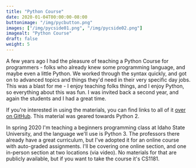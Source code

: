 ```yaml
---
title: "Python Course"
date: 2020-01-04T00:00:00-08:00
buttonimage: "/img/pycbutton.png"
images: ["/img/pycside01.png", "/img/pycside02.png"]
imagealt: "Python Course"
draft: false
weight: 5
---
```


A few years ago I had the pleasure of teaching a Python Course for programmers - folks who already knew some programming language, and maybe even a little Python.  We worked through the syntax quickly, and got on to advanced topics and things they'd need in their very specific day jobs.  This was a blast for me - I enjoy teaching folks things, and I enjoy Python, so everything about this was fun.  I was invited back a second year, and again the students and I had a great time.

If you're interested in using the materials, you can find links to all of it [over on GitHub](https://github.com/kc0bfv/Python2Lecture).  This material was geared towards Python 2.

In spring 2020 I'm teaching a beginners programming class at Idaho State University, and the language we'll use is Python 3.  The professors there already have a great curriculum, but I've adopted it for an online course with auto-graded assignments.  I'll be covering one online section, and one in-person section at two locations (via video).  No materials for that are publicly available, but if you want to take the course it's CS1181.
